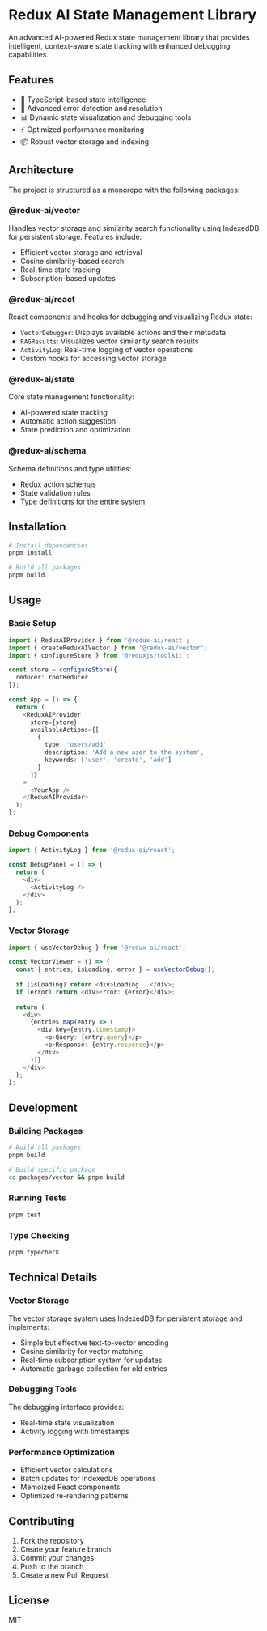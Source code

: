# Redux AI State Management Library

An advanced AI-powered Redux state management library that provides intelligent, context-aware state tracking with enhanced debugging capabilities.

## Features

- 🧠 TypeScript-based state intelligence
- 🐛 Advanced error detection and resolution
- 📊 Dynamic state visualization and debugging tools
- ⚡ Optimized performance monitoring
- 📦 Robust vector storage and indexing

## Architecture

The project is structured as a monorepo with the following packages:

### @redux-ai/vector
Handles vector storage and similarity search functionality using IndexedDB for persistent storage. Features include:
- Efficient vector storage and retrieval
- Cosine similarity-based search
- Real-time state tracking
- Subscription-based updates

### @redux-ai/react
React components and hooks for debugging and visualizing Redux state:
- `VectorDebugger`: Displays available actions and their metadata
- `RAGResults`: Visualizes vector similarity search results
- `ActivityLog`: Real-time logging of vector operations
- Custom hooks for accessing vector storage

### @redux-ai/state
Core state management functionality:
- AI-powered state tracking
- Automatic action suggestion
- State prediction and optimization

### @redux-ai/schema
Schema definitions and type utilities:
- Redux action schemas
- State validation rules
- Type definitions for the entire system

## Installation

```bash
# Install dependencies
pnpm install

# Build all packages
pnpm build
```

## Usage

### Basic Setup

```typescript
import { ReduxAIProvider } from '@redux-ai/react';
import { createReduxAIVector } from '@redux-ai/vector';
import { configureStore } from '@reduxjs/toolkit';

const store = configureStore({
  reducer: rootReducer
});

const App = () => {
  return (
    <ReduxAIProvider 
      store={store}
      availableActions={[
        {
          type: 'users/add',
          description: 'Add a new user to the system',
          keywords: ['user', 'create', 'add']
        }
      ]}
    >
      <YourApp />
    </ReduxAIProvider>
  );
};
```

### Debug Components

```typescript
import { ActivityLog } from '@redux-ai/react';

const DebugPanel = () => {
  return (
    <div>
      <ActivityLog />
    </div>
  );
};
```

### Vector Storage

```typescript
import { useVectorDebug } from '@redux-ai/react';

const VectorViewer = () => {
  const { entries, isLoading, error } = useVectorDebug();
  
  if (isLoading) return <div>Loading...</div>;
  if (error) return <div>Error: {error}</div>;
  
  return (
    <div>
      {entries.map(entry => (
        <div key={entry.timestamp}>
          <p>Query: {entry.query}</p>
          <p>Response: {entry.response}</p>
        </div>
      ))}
    </div>
  );
};
```

## Development

### Building Packages

```bash
# Build all packages
pnpm build

# Build specific package
cd packages/vector && pnpm build
```

### Running Tests

```bash
pnpm test
```

### Type Checking

```bash
pnpm typecheck
```

## Technical Details

### Vector Storage

The vector storage system uses IndexedDB for persistent storage and implements:
- Simple but effective text-to-vector encoding
- Cosine similarity for vector matching
- Real-time subscription system for updates
- Automatic garbage collection for old entries

### Debugging Tools

The debugging interface provides:
- Real-time state visualization
- Activity logging with timestamps

### Performance Optimization

- Efficient vector calculations
- Batch updates for IndexedDB operations
- Memoized React components
- Optimized re-rendering patterns

## Contributing

1. Fork the repository
2. Create your feature branch
3. Commit your changes
4. Push to the branch
5. Create a new Pull Request

## License

MIT
